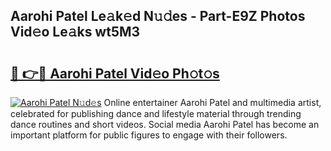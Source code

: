 ## Aarohi Patel Le𝚊k𝚎d N𝚞𝚍es - Part-E9Z Photos Vid𝚎o Le𝚊ks wt5M3

# <h2><a href="http://fbg5ofo.evod.top/?m=Aarohi+Patel">🔗 👉🔴 Aarohi Patel Vid𝚎o Ph𝚘t𝚘s</a></h2>

[![Aarohi Patel N𝚞d𝚎s](https://i.imgur.com/8V9OHl7.gif)](http://fbg5ofo.evod.top/?m=Aarohi+Patel)
Online entertainer Aarohi Patel and multimedia artist, celebrated for publishing dance and lifestyle material through trending dance routines and short videos. Social media Aarohi Patel has become an important platform for public figures to engage with their followers. 
